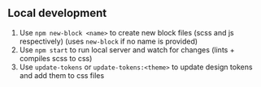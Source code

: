 ## Local development

1. Use `npm new-block <name>` to create new block files (scss and js respectively) (uses `new-block` if no name is provided)
1. Use `npm start` to run local server and watch for changes (lints + compiles scss to css)
1. Use `update-tokens` or `update-tokens:<theme>` to update design tokens and add them to css files
